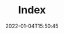 ---
title: Index
date: 2022-01-04T15:50:45
draft: false
description: Page index du site (texte descriptif court + liste projets en cours)

shownews: true
header:
  description: Bienvenue dans la tanière de <span class="accent-text">Marmotte Productions</span> !
  image:
    url: home-hero.png
    alt: The top of mountain image
    media: "(max-width: 46.25em)"
    params:
    - options: 1130x500
    - options: 848x443
      cmd: Fit
    - options: 565x420
      cmd: Fit
    - options: 360x318
      cmd: Fit
text_groups:
  - name: Intro
    description: Lorem ipsum dolor sit amet, consectetur adipisicing elit. Quia esse aut, blanditiis ullam. Similique quo iusto ipsa, excepturi autem voluptate consectetur sit quae praesentium <span class="default-text bold-text">aliquam molestiae</span> minima ex perferendis aut unde tempora amet esse inventore quaerat molestias eum distinctio eligendi ducimus. Commodi voluptatem ab debitis inventore, laborum at maiores reiciendis dolor deleniti ipsam distinctio voluptas eos autem quidem a quia laboriosam similique soluta rem? Eum.
projects:
  - title: Everything is temporary
    type: Long-métrage documentaire de Juliette Klinke
    link: /projets/everythingistemporary
    image:
      url: everythingistemporary.jpg
      alt: Projet en développement
      media: "(max-width: 46.25em)"
      params:
      - options: 1130x590
      - options: 848x443
      - options: 565x420
      - options: 360x318 Left
  - title: La Lune se lève
    type: Court-métrage de fiction de Gaspard Vignon
    link: /projets/laluneseleve
    image:
      url: laluneseleve.jpg
      alt: Projet en développement
      media: "(max-width: 46.25em)"
      params:
      - options: 1130x590
      - options: 848x443
      - options: 565x420
      - options: 360x318 Left
---